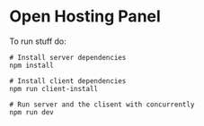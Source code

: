 # Open Hosting Panel

To run stuff do:

```
# Install server dependencies
npm install

# Install client dependencies
npm run client-install

# Run server and the clisent with concurrently
npm run dev

```